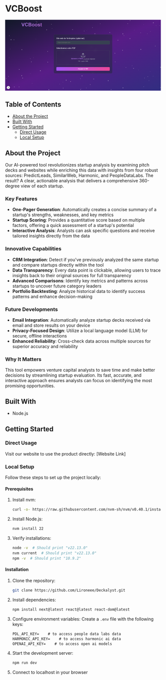 # VCBoost

![VCBoost platform](image_platform.png)

## Table of Contents
- [About the Project](#about-the-project)
- [Built With](#built-with)
- [Getting Started](#getting-started)
  - [Direct Usage](#direct-usage)
  - [Local Setup](#local-setup)

## About the Project

Our AI-powered tool revolutionizes startup analysis by examining pitch decks and websites while enriching this data with insights from four robust sources: PredictLeads, SimilarWeb, Harmonic, and PeopleDataLabs. The result? A clear, actionable analysis that delivers a comprehensive 360-degree view of each startup.

### Key Features

- **One-Pager Generation**: Automatically creates a concise summary of a startup's strengths, weaknesses, and key metrics
- **Startup Scoring**: Provides a quantitative score based on multiple factors, offering a quick assessment of a startup's potential
- **Interactive Analysis**: Analysts can ask specific questions and receive tailored insights directly from the data

### Innovative Capabilities

- **CRM Integration**: Detect if you've previously analyzed the same startup and compare startups directly within the tool
- **Data Transparency**: Every data point is clickable, allowing users to trace insights back to their original sources for full transparency
- **Advanced Comparisons**: Identify key metrics and patterns across startups to uncover future category leaders
- **Portfolio Backtesting**: Analyze historical data to identify success patterns and enhance decision-making

### Future Developments

- **Email Integration**: Automatically analyze startup decks received via email and store results on your device
- **Privacy-Focused Design**: Utilize a local language model (LLM) for secure, offline interactions
- **Enhanced Reliability**: Cross-check data across multiple sources for superior accuracy and reliability

### Why It Matters

This tool empowers venture capital analysts to save time and make better decisions by streamlining startup evaluation. Its fast, accurate, and interactive approach ensures analysts can focus on identifying the most promising opportunities.

## Built With

- Node.js

## Getting Started

### Direct Usage

Visit our website to use the product directly: [Website Link]

### Local Setup

Follow these steps to set up the project locally:

#### Prerequisites

1. Install nvm:
   ```bash
   curl -o- https://raw.githubusercontent.com/nvm-sh/nvm/v0.40.1/install.sh | bash
   ```

2. Install Node.js:
   ```bash
   nvm install 22
   ```

3. Verify installations:
   ```bash
   node -v  # Should print "v22.13.0"
   nvm current  # Should print "v22.13.0"
   npm -v  # Should print "10.9.2"
   ```

#### Installation

1. Clone the repository:
   ```bash
   git clone https://github.com/Lironeee/Deckalyst.git
   ```

2. Install dependencies:
   ```bash
   npm install next@latest react@latest react-dom@latest
   ```

3. Configure environment variables:
   Create a `.env` file with the following keys:
   ```env
   PDL_API_KEY=    # to access people data labs data
   HARMONIC_API_KEY=    # to access harmonic ai data
   OPENAI_API_KEY=    # to access open ai models
   ```

4. Start the development server:
   ```bash
   npm run dev
   ```

5. Connect to localhost in your browser
